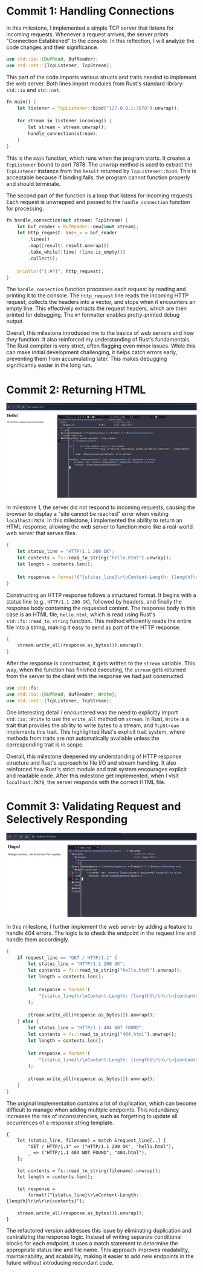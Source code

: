 # Commit 1: Handling Connections

In this milestone, I implemented a simple TCP server that listens for incoming requests. Whenever a request arrives, the server prints "Connection Established" to the console. In this reflection, I will analyze the code changes and their significance.

```rust
use std::io::{BufRead, BufReader};
use std::net::{TcpListener, TcpStream};
```

This part of the code imports various structs and traits needed to implement the web server. Both lines import modules from Rust's standard library: `std::io` and `std::net`.

```rust
fn main() {
    let listener = TcpListener::bind("127.0.0.1:7878").unwrap();

    for stream in listener.incoming() {
        let stream = stream.unwrap();
        handle_connection(stream);
    }
}
```

This is the `main` function, which runs when the program starts. It creates a `TcpListener` bound to port 7878. The unwrap method is used to extract the `TcpListener` instance from the `Result` returned by `TcpListener::bind`. This is acceptable because if binding fails, the program cannot function properly and should terminate.

The second part of the function is a loop that listens for incoming requests. Each request is unwrapped and passed to the `handle_connection` function for processing.

```rust
fn handle_connection(mut stream: TcpStream) {
    let buf_reader = BufReader::new(&mut stream);
    let http_request: Vec<_> = buf_reader
        .lines()
        .map(|result| result.unwrap())
        .take_while(|line| !line.is_empty())
        .collect();

    println!("{:#?}", http_request);
}
```

The `handle_connection` function processes each request by reading and printing it to the console. The `http_request` line reads the incoming HTTP request, collects the headers into a vector, and stops when it encounters an empty line. This effectively extracts the request headers, which are then printed for debugging. The `#?` formatter enables pretty-printed debug output.

Overall, this milestone introduced me to the basics of web servers and how they function. It also reinforced my understanding of Rust’s fundamentals. The Rust compiler is very strict, often flagging even minor issues. While this can make initial development challenging, it helps catch errors early, preventing them from accumulating later. This makes debugging significantly easier in the long run.

# Commit 2: Returning HTML

![Commit 2 screen capture](/assets/images/commit2.png)

In milestone 1, the server did not respond to incoming requests, causing the browser to display a "site cannot be reached" error when visiting `localhost:7878`. In this milestone, I implemented the ability to return an HTML response, allowing the web server to function more like a real-world web server that serves files.

```rust
{
    let status_line = "HTTP/1.1 200 OK";
    let contents = fs::read_to_string("hello.html").unwrap();
    let length = contents.len();

    let response = format!("{status_line}\r\nContent-Length: {length}\r\n\r\n{contents}");
}
```

Constructing an HTTP response follows a structured format. It begins with a status line (e.g., `HTTP/1.1 200 OK`), followed by headers, and finally the response body containing the requested content. The response body in this case is an HTML file, `hello.html`, which is read using Rust's `std::fs::read_to_string` function. This method efficiently reads the entire file into a string, making it easy to send as part of the HTTP response.

```rust
{
    stream.write_all(response.as_bytes()).unwrap();
}
```

After the response is constructed, it gets written to the `stream` variable. This way, when the function has finished executing, the `stream` gets returned from the server to the client with the response we had just constructed.

```rust
use std::fs;
use std::io::{BufRead, BufReader, Write};
use std::net::{TcpListener, TcpStream};
```

One interesting detail I encountered was the need to explicitly import `std::io::Write` to use the `write_all` method on `stream`. In Rust, `Write` is a trait that provides the ability to write bytes to a stream, and `TcpStream` implements this trait. This highlighted Rust's explicit trait system, where methods from traits are not automatically available unless the corresponding trait is in scope.

Overall, this milestone deepened my understanding of HTTP response structure and Rust's approach to file I/O and stream handling. It also reinforced how Rust's strict module and trait system encourages explicit and readable code. After this milestone get implemented, when I visit `localhost:7878`, the server responds with the correct HTML file.

# Commit 3: Validating Request and Selectively Responding

![Commit 3 screen capture](/assets/images/commit3.png)

In this milestone, I further implement the web server by adding a feature to handle 404 errors. The logic is to check the endpoint in the request line and handle them accordingly.

```rust
{
    if request_line == "GET / HTTP/1.1" {
        let status_line = "HTTP/1.1 200 OK";
        let contents = fs::read_to_string("hello.html").unwrap();
        let length = contents.len();

        let response = format!(
            "{status_line}\r\nContent-Length: {length}\r\n\r\n{contents}"
        );

        stream.write_all(response.as_bytes()).unwrap();
    } else {
        let status_line = "HTTP/1.1 404 NOT FOUND";
        let contents = fs::read_to_string("404.html").unwrap();
        let length = contents.len();

        let response = format!(
            "{status_line}\r\nContent-Length: {length}\r\n\r\n{contents}"
        );

        stream.write_all(response.as_bytes()).unwrap();
    }
}
```

The original implementation contains a lot of duplication, which can become difficult to manage when adding multiple endpoints. This redundancy increases the risk of inconsistencies, such as forgetting to update all occurrences of a response string template.

```
{
    let (status_line, filename) = match &request_line[..] {
        "GET / HTTP/1.1" => ("HTTP/1.1 200 OK", "hello.html"),
        _ => ("HTTP/1.1 404 NOT FOUND", "404.html"),
    };

    let contents = fs::read_to_string(filename).unwrap();
    let length = contents.len();

    let response =
        format!("{status_line}\r\nContent-Length: {length}\r\n\r\n{contents}");

    stream.write_all(response.as_bytes()).unwrap();
}
```

The refactored version addresses this issue by eliminating duplication and centralizing the response logic. Instead of writing separate conditional blocks for each endpoint, it uses a match statement to determine the appropriate status line and file name. This approach improves readability, maintainability, and scalability, making it easier to add new endpoints in the future without introducing redundant code.
